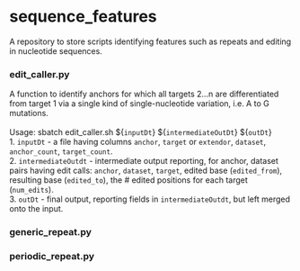 # sequence_features
A repository to store scripts identifying features such as repeats and editing in nucleotide sequences.

### edit_caller.py
A function to identify anchors for which all targets 2...n are differentiated from target 1 via a single kind of single-nucleotide variation, i.e. A to G mutations. <br><br> Usage: sbatch edit_caller.sh ${```inputDt```} ${```intermediateOutDt```} ${```outDt```} <br> 1. ```inputDt``` - a file having columns ```anchor```, ```target``` or ```extendor```, ```dataset```, ```anchor_count```, ```target_count```. <br> 2. ```intermediateOutdt``` - intermediate output reporting, for anchor, dataset pairs having edit calls: 
```anchor```, ```dataset```, ```target```, edited base (```edited_from```), resulting base (```edited_to```), the # edited positions for each target (```num_edits```). <br> 3. ```outDt``` - final output, reporting fields in ```intermediateOutdt```, but left merged onto the input.



### generic_repeat.py

### periodic_repeat.py
